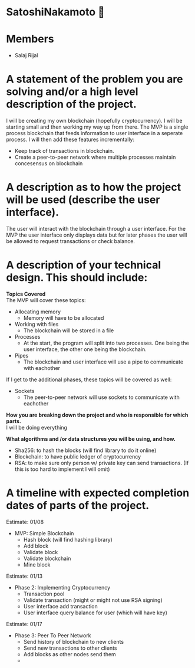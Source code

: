 # SatoshiNakamoto 🥷

# Members
* Salaj Rijal
     
# A statement of the problem you are solving and/or a high level description of the project.
I will be creating my own blockchain (hopefully cryptocurrency). I will be starting small and then working my way up from there. The MVP is a single process blockchain that feeds information to user interface in a seperate process. I will then add these features incrementally:
- Keep track of transactions in blockchain.
- Create a peer-to-peer network where multiple processes maintain concesensus on blockchain

# A description as to how the project will be used (describe the user interface).
The user will interact with the blockchain through a user interface. For the MVP the user interface only displays data but for later phases the user will be allowed to request transactions or check balance.

# A description of your technical design. This should include:

**Topics Covered**   
The MVP will cover these topics:
- Allocating memory
    - Memory will have to be allocated
- Working with files
    - The blockchain will be stored in a file
- Processes
    - At the start, the program will split into two processes. One being the user interface, the other one being the blockchain.
- Pipes
    - The blockchain and user interface will use a pipe to communicate with eachother

If I get to the additional phases, these topics will be covered as well:
- Sockets
    - The peer-to-peer network will use sockets to communicate with eachother

**How you are breaking down the project and who is responsible for which parts.**
<br>I will be doing everything
  
**What algorithms and /or data structures you will be using, and how.**
- Sha256: to hash the blocks (will find library to do it online)
- Blockchain: to have public ledger of cryptocurrency
- RSA: to make sure only person w/ private key can send transactions. (If this is too hard to implement I will omit) 

# A timeline with expected completion dates of parts of the project.

Estimate: 01/08
* MVP: Simple Blockchain
    - Hash block (will find hashing library)
    - Add block
    - Validate block
    - Validate blockchain
    - Mine block

Estimate: 01/13
* Phase 2: Implementing Cryptocurrency
    - Transaction pool
    - Validate transaction (might or might not use RSA signing)
    - User interface add transaction
    - User interface query balance for user (which will have key)

Estimate: 01/17
* Phase 3: Peer To Peer Network
    - Send history of blockchain to new clients
    - Send new transactions to other clients
    - Add blocks as other nodes send them
    - 
